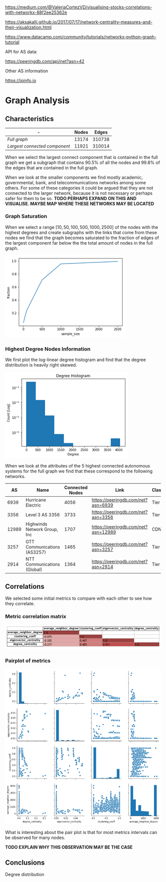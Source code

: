 https://medium.com/@ValeriaCortezVD/visualising-stocks-correlations-with-networkx-88f2ee25362e

https://aksakalli.github.io/2017/07/17/network-centrality-measures-and-their-visualization.html

https://www.datacamp.com/community/tutorials/networkx-python-graph-tutorial

API for AS data:

https://peeringdb.com/api/net?asn=42

Other AS information

https://ipinfo.io

# Graph Analysis

## Characteristics

| -                             | **Nodes** | **Edges** |
| ----------------------------- | --------- | --------- |
| *Full graph*                  | 13174     | 310738    |
| *Largest connected component* | 11921     | 310014    |

When we select the largest connect component that is contained in the full graph we get a subgraph that contains $90.5\%$ of all the nodes and $99.8\%$ of the edges that are contained in the full graph.

When we look at the smaller components we find mostly academic, governmental, bank, and telecommunications networks among some others. For some of these categories it could be argued that they are not connected to the larger network, because it is not necessary or perhaps safer for them to be so. **TODO PERHAPS EXPAND ON THIS AND VISUALISE. MAYBE MAP WHERE THESE NETWORKS MAY BE LOCATED**

### Graph Saturation

When we select a range $[10, 50, 100, 500, 1000, 2500]$ of the nodes with the highest degrees and create subgraphs with the links that come from these nodes we find that the graph becomes saturated to the fraction of edges of the largest component far below the the total amount of nodes in the full graph.

![](images/graph_saturation.png)

### Highest Degree Nodes Information

We first plot the log-linear degree histogram and find that the degree distribution is heavily right skewed.

![](images/degree_distribution_histogram.png)

When we look at the attributes of the 5 highest connected autonomous systems for the full graph we find that these correspond to the following networks.

| **AS** | **Name**                     | **Connected Nodes** | **Link**                            | **Classification** |
| ------ | ---------------------------- | ------------------- | ----------------------------------- | ------------------ |
| 6939   | Hurricane Electric           | 4056                | https://peeringdb.com/net?asn=6939  | Tier 2             |
| 3356   | Level 3 AS 3356              | 3733                | https://peeringdb.com/net?asn=3356  | Tier 1             |
| 12989  | Highwinds Network Group, Inc | 1707                | https://peeringdb.com/net?asn=12989 | CDN                |
| 3257   | GTT Communications (AS3257)  | 1465                | https://peeringdb.com/net?asn=3257  | Tier 1             |
| 2914   | NTT Communications (Global)  | 1364                | https://peeringdb.com/net?asn=2914  | Tier 1             |

## Correlations

We selected some initial metrics to compare with each other to see how they correlate.

### Metric correlation matrix

![](images/correlation_heatmap.png)

### Pairplot of metrics

![](images/pairplots_full_graph.png)

What is interesting about the pair plot is that for most metrics intervals can be observed for many nodes.

**TODO EXPLAIN WHY THIS OBSERVATION MAY BE THE CASE**

## Conclusions

Degree distribution